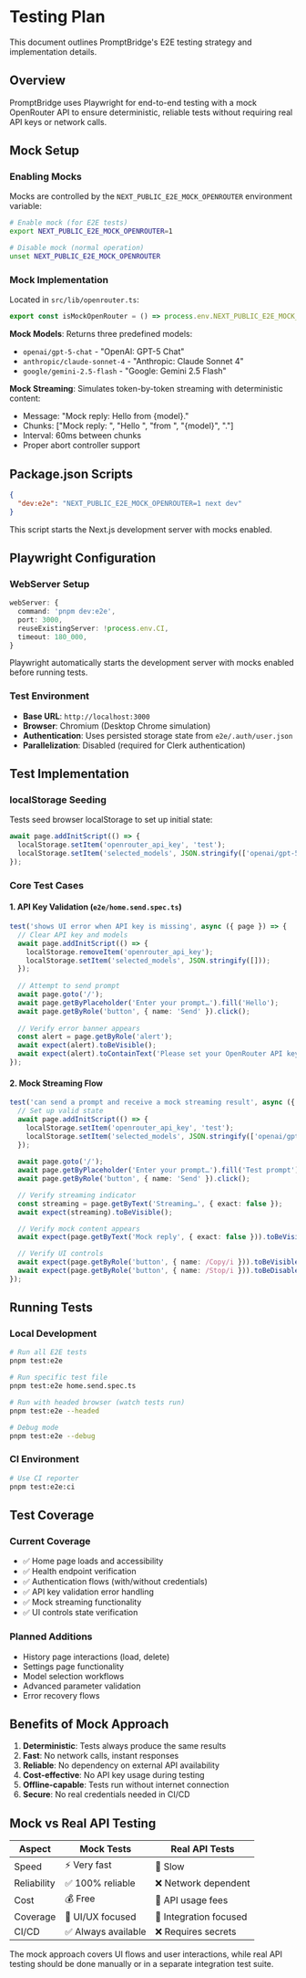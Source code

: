 # Testing Plan

This document outlines PromptBridge's E2E testing strategy and implementation details.

## Overview

PromptBridge uses Playwright for end-to-end testing with a mock OpenRouter API to ensure deterministic, reliable tests without requiring real API keys or network calls.

## Mock Setup

### Enabling Mocks

Mocks are controlled by the `NEXT_PUBLIC_E2E_MOCK_OPENROUTER` environment variable:

```bash
# Enable mock (for E2E tests)
export NEXT_PUBLIC_E2E_MOCK_OPENROUTER=1

# Disable mock (normal operation)
unset NEXT_PUBLIC_E2E_MOCK_OPENROUTER
```

### Mock Implementation

Located in `src/lib/openrouter.ts`:

```typescript
export const isMockOpenRouter = () => process.env.NEXT_PUBLIC_E2E_MOCK_OPENROUTER === '1';
```

**Mock Models**: Returns three predefined models:
- `openai/gpt-5-chat` - "OpenAI: GPT-5 Chat"
- `anthropic/claude-sonnet-4` - "Anthropic: Claude Sonnet 4"  
- `google/gemini-2.5-flash` - "Google: Gemini 2.5 Flash"

**Mock Streaming**: Simulates token-by-token streaming with deterministic content:
- Message: "Mock reply: Hello from {model}."
- Chunks: ["Mock reply: ", "Hello ", "from ", "{model}", "."]
- Interval: 60ms between chunks
- Proper abort controller support

## Package.json Scripts

```json
{
  "dev:e2e": "NEXT_PUBLIC_E2E_MOCK_OPENROUTER=1 next dev"
}
```

This script starts the Next.js development server with mocks enabled.

## Playwright Configuration

### WebServer Setup

```typescript
webServer: {
  command: 'pnpm dev:e2e',
  port: 3000,
  reuseExistingServer: !process.env.CI,
  timeout: 180_000,
}
```

Playwright automatically starts the development server with mocks enabled before running tests.

### Test Environment

- **Base URL**: `http://localhost:3000`
- **Browser**: Chromium (Desktop Chrome simulation)
- **Authentication**: Uses persisted storage state from `e2e/.auth/user.json`
- **Parallelization**: Disabled (required for Clerk authentication)

## Test Implementation

### localStorage Seeding

Tests seed browser localStorage to set up initial state:

```typescript
await page.addInitScript(() => {
  localStorage.setItem('openrouter_api_key', 'test');
  localStorage.setItem('selected_models', JSON.stringify(['openai/gpt-5-chat']));
});
```

### Core Test Cases

#### 1. API Key Validation (`e2e/home.send.spec.ts`)
```typescript
test('shows UI error when API key is missing', async ({ page }) => {
  // Clear API key and models
  await page.addInitScript(() => {
    localStorage.removeItem('openrouter_api_key');
    localStorage.setItem('selected_models', JSON.stringify([]));
  });
  
  // Attempt to send prompt
  await page.goto('/');
  await page.getByPlaceholder('Enter your prompt…').fill('Hello');
  await page.getByRole('button', { name: 'Send' }).click();
  
  // Verify error banner appears
  const alert = page.getByRole('alert');
  await expect(alert).toBeVisible();
  await expect(alert).toContainText('Please set your OpenRouter API key first.');
});
```

#### 2. Mock Streaming Flow
```typescript
test('can send a prompt and receive a mock streaming result', async ({ page }) => {
  // Set up valid state
  await page.addInitScript(() => {
    localStorage.setItem('openrouter_api_key', 'test');
    localStorage.setItem('selected_models', JSON.stringify(['openai/gpt-5-chat', 'anthropic/claude-sonnet-4']));
  });
  
  await page.goto('/');
  await page.getByPlaceholder('Enter your prompt…').fill('Test prompt');
  await page.getByRole('button', { name: 'Send' }).click();

  // Verify streaming indicator
  const streaming = page.getByText('Streaming…', { exact: false });
  await expect(streaming).toBeVisible();

  // Verify mock content appears
  await expect(page.getByText('Mock reply', { exact: false })).toBeVisible();

  // Verify UI controls
  await expect(page.getByRole('button', { name: /Copy/i })).toBeVisible();
  await expect(page.getByRole('button', { name: /Stop/i })).toBeDisabled();
});
```

## Running Tests

### Local Development

```bash
# Run all E2E tests
pnpm test:e2e

# Run specific test file  
pnpm test:e2e home.send.spec.ts

# Run with headed browser (watch tests run)
pnpm test:e2e --headed

# Debug mode
pnpm test:e2e --debug
```

### CI Environment

```bash
# Use CI reporter
pnpm test:e2e:ci
```

## Test Coverage

### Current Coverage
- ✅ Home page loads and accessibility
- ✅ Health endpoint verification
- ✅ Authentication flows (with/without credentials)
- ✅ API key validation error handling
- ✅ Mock streaming functionality
- ✅ UI controls state verification

### Planned Additions
- History page interactions (load, delete)
- Settings page functionality
- Model selection workflows
- Advanced parameter validation
- Error recovery flows

## Benefits of Mock Approach

1. **Deterministic**: Tests always produce the same results
2. **Fast**: No network calls, instant responses
3. **Reliable**: No dependency on external API availability
4. **Cost-effective**: No API key usage during testing
5. **Offline-capable**: Tests run without internet connection
6. **Secure**: No real credentials needed in CI/CD

## Mock vs Real API Testing

| Aspect | Mock Tests | Real API Tests |
|--------|------------|----------------|
| Speed | ⚡ Very fast | 🐌 Slow |
| Reliability | ✅ 100% reliable | ❌ Network dependent |
| Cost | 💰 Free | 💸 API usage fees |
| Coverage | 🎯 UI/UX focused | 🔗 Integration focused |
| CI/CD | ✅ Always available | ❌ Requires secrets |

The mock approach covers UI flows and user interactions, while real API testing should be done manually or in a separate integration test suite.
